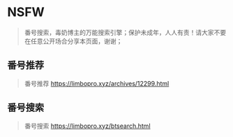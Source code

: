 # NSFW
> 番号搜索，毒奶博主的万能搜索引擎；保护未成年，人人有责！请大家不要在任意公开场合分享本页面，谢谢；
## 番号推荐
> 番号推荐 https://limbopro.xyz/archives/12299.html
## 番号搜索
> 番号搜索 https://limbopro.xyz/btsearch.html
